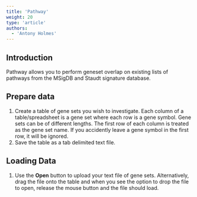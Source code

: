 ```yaml
---
title: 'Pathway'
weight: 20
type: 'article'
authors:
  - 'Antony Holmes'
---
```


## Introduction

Pathway allows you to perform geneset overlap on existing lists of pathways from the MSigDB and Staudt signature database.

## Prepare data

1. Create a table of gene sets you wish to investigate. Each column of a table/spreadsheet is a gene set where each row is a gene symbol. Gene sets can be of different lengths. The first row of each column is treated as the gene set name. If you accidently leave a gene symbol in the first row, it will be ignored.
2. Save the table as a tab delimited text file.

## Loading Data

1. Use the <strong>Open</strong> button to upload your text file of gene sets. Alternatively, drag the file onto the table and when you see the option to drop the file to open, release the mouse button and the file should load.
